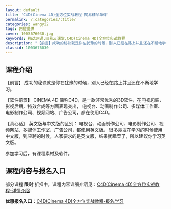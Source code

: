 ```yaml
---
layout: default
title: 'C4D(Cinema 4D)全方位实战教程-网易精品单课'
permalink: /:categories/:title/
categories: wangyi2
tags: 网易提供
cover: 1003676030.jpg
keywords: 精选网课,网易云课堂,C4D(Cinema 4D)全方位实战教程
description: "【前言】成功的秘诀就是你在犹豫的时候，别人已经在路上并且还在不断地学习。【软件前景】CINEMA4D简称C4D，是一款非常优秀的3D软件，在电视包装，影视后期，特效合成等方面表现突出，电视台"
classid: 1003676030
---
```


## 课程介绍

【前言】
成功的秘诀就是你在犹豫的时候，别人已经在路上并且还在不断地学习。

【软件前景】
CINEMA  4D 简称C4D，是一款非常优秀的3D软件，在电视包装，影视后期，特效合成等方面表现突出，
电视台、动画制作公司、多媒体工作室、电影制作公司、视频网站、广告公司，都在使用C4D。

【真心话】
英文版与中文版的区别：
电视台、动画制作公司、电影制作公司、视频网站、多媒体工作室、广告公司，都使用英文版。
很多朋友在学习的时候使用中文版，到应聘的时候，人家要求的是英文版，结果就晕菜了，所以建议你学习英文版。

参加学习后，有课程素材及软件。

## 课程内容与报名入口

部分课程 **限时** 折扣中，课程内容详细介绍见：[C4D(Cinema 4D)全方位实战教程-详情介绍](https://study.163.com/course/introduction/1003676030.htm?share=1&shareId=1025206652&utm_campaign=share&utm_medium=iphoneShare&utm_source=&utm_u=1025206652)

**优惠报名入口**：[C4D(Cinema 4D)全方位实战教程-报名学习](https://study.163.com/course/introduction/1003676030.htm?share=1&shareId=1025206652&utm_campaign=share&utm_medium=iphoneShare&utm_source=&utm_u=1025206652)

